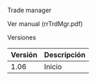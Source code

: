 Trade manager

Ver manual (rrTrdMgr.pdf)

Versiones

| Versión | Descripción |
| -------- | -------- |
| 1.06     | Inicio |
